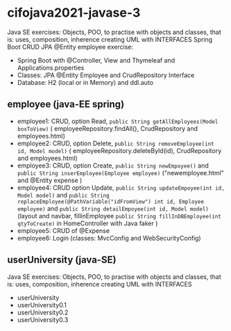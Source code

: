 # cifojava2021-javase-3
Java SE exercises: Objects, POO, to practise with objects and classes, that is: uses, composition, inherence creating UML with INTERFACES
Spring Boot CRUD JPA @Entity employee exercise:
- Spring Boot with @Controller, View and Thymeleaf and Applications.properties
- Classes: JPA @Entity Employee and CrudRepository Interface
- Database: H2 (local or in Memory) and ddl.auto


## employee (java-EE spring)

- employee1: CRUD, option Read, `public String getAllEmployees(Model boxToView)` ( employeeRepository.findAll(), CrudRepository and employees.html)
- employee2: CRUD, option Delete, `public String removeEmployee(int id, Model model)` ( employeeRepository.deleteById(id), CrudRepository and employees.html)   
- employee3: CRUD, option Create, `public String newEmpoyee()` and `public String inserEmployee(Employee employee)` ("newemployee.html" and @Entity expense )
- employee4: CRUD option Update, `public String updateEmpoyee(int id, Model model)` and `public String replaceEmployee(@PathVariable("idFromView") int id, Employee employee)` and  `public String detailEmpoyee(int id, Model model)` (layout and navbar, fillinEmployee `public String fillInDBEmployee(int qtyToCreate)` in HomeController with Java faker )
- employee5: CRUD of @Expense
- employee6: Login (classes: MvcConfig and WebSecurityConfig)

## userUniversity (java-SE)
Java SE exercises: Objects, POO, to practise with objects and classes, that is: uses, composition, inherence creating UML with INTERFACES


- userUniversity
- userUniversity0.1
- userUniversity0.2
- userUniversity0.3
